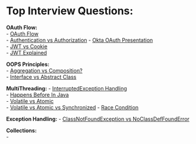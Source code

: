 # Top Interview Questions:

**OAuth Flow:**    
    - [OAuth Flow](https://www.oauth.com/playground/client-registration.html?returnto=authorization-code.html#)     
    - [Authentication vs Authorization](https://stackoverflow.com/questions/6556522/authentication-versus-authorization)
    - [Okta OAuth Presentation](https://www.youtube.com/watch?v=996OiexHze0)    
    - [JWT vs Cookie](https://www.youtube.com/watch?v=GhWi11aN7t4)          
    - [JWT Explained](https://arielweinberger.medium.com/json-web-token-jwt-the-only-explanation-youll-ever-need-cf53f0822f50)      
    
**OOPS Principles:**    
    - [Aggregation vs Composition?](https://stackoverflow.com/questions/734891/aggregation-versus-composition/734997)   
    - [Interface vs Abstract Class](https://stackoverflow.com/questions/19998454/when-to-use-java-8-interface-default-method-vs-abstract-method)        
    
**MultiThreading:** 
    - [InterruptedException Handling](https://stackoverflow.com/questions/3976344/handling-interruptedexception-in-java)    
    - [Happens Before In Java](https://docs.oracle.com/javase/8/docs/api/java/util/concurrent/package-summary.html#MemoryVisibility)     
    - [Volatile vs Atomic](https://stackoverflow.com/questions/19744508/volatile-vs-atomic#:~:text=Volatile%20and%20Atomic%20are%20two,on%20variables%20are%20performed%20atomically.)     
    - [Volatile vs Atomic vs Synchronized](https://stackoverflow.com/questions/9749746/what-is-the-difference-between-atomic-volatile-synchronized?noredirect=1&lq=1)
    - [Race Condition](https://stackoverflow.com/questions/25168062/why-is-i-not-atomic)        

**Exception Handling:** 
    - [ClassNotFoundException vs NoClassDefFoundError](https://stackoverflow.com/questions/1457863/what-causes-and-what-are-the-differences-between-noclassdeffounderror-and-classn)    
    
**Collections:**        
    - 
        